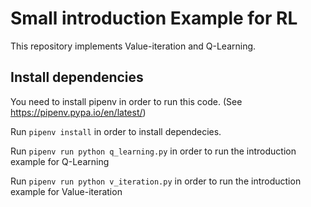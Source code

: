 # Small introduction Example for RL

This repository implements Value-iteration and Q-Learning.

## Install dependencies

You need to install pipenv in order to run this code. (See https://pipenv.pypa.io/en/latest/)

Run `pipenv install` in order to install dependecies.

Run `pipenv run python q_learning.py` in order to run the introduction example for Q-Learning

Run `pipenv run python v_iteration.py` in order to run the introduction example for Value-iteration 



